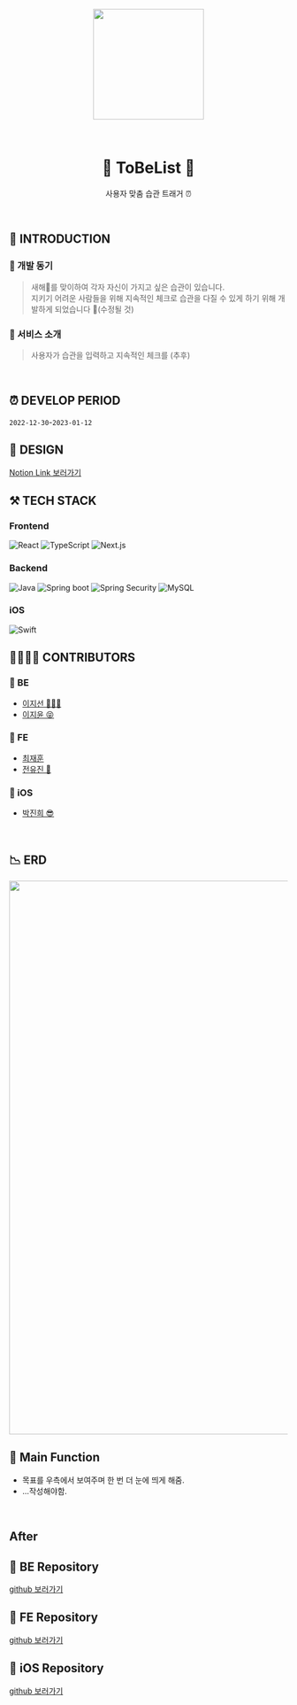 <p align="middle">
<img width="200px;" src="https://user-images.githubusercontent.com/84395062/210988578-005cbf06-80bf-406a-85c9-8e34c3a05b05.png"/>
</p>
</br>

<h1 align="middle">🐾 ToBeList 🐾</h1>
<p align="middle"> 사용자 맞춤 습관 트래거 ⏰</p>
<br/>

## 📝 INTRODUCTION

### 🐾 개발 동기
> 새해🧧를 맞이하여 각자 자신이 가지고 싶은 습관이 있습니다. </br> 지키기 어려운 사람들을 위해 지속적인 체크로 습관을 다질 수 있게 하기 위해 개발하게 되었습니다 🤗(수정될 것)
### 🐾 서비스 소개
> 사용자가 습관을 입력하고 지속적인 체크를 (추후)


</br>

## ⏰ DEVELOP PERIOD
`2022-12-30`-`2023-01-12`
</br>

## 🎨 DESIGN

[Notion Link 보러가기](https://www.notion.so/Design-cf5ed7b83fae4667b28569d7f40ed477)


## ⚒️ TECH STACK

### Frontend

<img alt="React" src ="https://img.shields.io/badge/React-61DAFB.svg?&logo=React&logoColor=white"/> <img alt="TypeScript" src ="https://img.shields.io/badge/TypeScript-3178C6.svg?&logo=TypeScript&logoColor=white"/> <img alt="Next.js" src ="https://img.shields.io/badge/Next.js-000000.svg?&logo=Next.js&logoColor=white"/>

### Backend

<img alt="Java" src ="https://img.shields.io/badge/Java-007396.svg?&logo=Java&logoColor=white"/> <img alt="Spring boot" src ="https://img.shields.io/badge/Spring boot-6DB33F.svg?&logo=Spring boot&logoColor=white"/>
<img alt="Spring Security" src ="https://img.shields.io/badge/Spring Security-6DB33F.svg?&logo=Spring Security&logoColor=white"/>
<img alt="MySQL" src ="https://img.shields.io/badge/MySQL-4479A1.svg?&logo=MySQL&logoColor=white"/>

### iOS

<img alt="Swift" src ="https://img.shields.io/badge/Swift-F05138.svg?&logo=Swift&logoColor=white"/>


</br>

## 👨‍👩‍👧‍👧 CONTRIBUTORS
### 🐾 BE
- [이지선 👩🏻‍💻](https://github.com/kikingki)
- [이지윤 😝](https://github.com/dd-jiyun)

### 🐾 FE
- [최재훈 ](https://github.com/zoeyourlife)
- [전유진 🫥](https://github.com/yuj2n)

### 🐾 iOS
- [박진희 😎](https://github.com/parkjinhee53)

</br>

## 📉 ERD
<img width="1000px;" src="https://user-images.githubusercontent.com/84395062/211775536-140b672a-874f-4b19-be5c-d533d9df3522.png" />

</br>

## 📄 Main Function
- 목표를 우측에서 보여주며 한 번 더 눈에 띄게 해줌.
- ...작성해야함.
</br>

## After 

## 🐾 BE Repository
[github 보러가기](https://github.com/ToBeList/ToBeList_BE.git)

## 🐾 FE Repository
[github 보러가기](https://github.com/ToBeList/FeDev.git)

## 🐾 iOS Repository
[github 보러가기](https://github.com/ToBeList/ToBeList-iOS.git)
